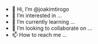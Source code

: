 - 👋 Hi, I’m @joakimtirogo
- 👀 I’m interested in ...
- 🌱 I’m currently learning ...
- 💞️ I’m looking to collaborate on ...
- 📫 How to reach me ...

<!---
joakimtirogo/joakimtirogo is a ✨ special ✨ repository because its `README.md` (this file) appears on your GitHub profile.
You can click the Preview link to take a look at your changes.
--->
